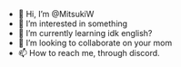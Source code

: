 - 👋 Hi, I’m @MitsukiW
- 👀 I’m interested in something
- 🌱 I’m currently learning idk english?
- 💞️ I’m looking to collaborate on your mom
- 📫 How to reach me, through discord.

